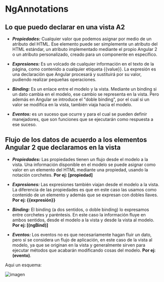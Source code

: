 # NgAnnotations

## Lo que puedo declarar en una vista A2

* ***Propiedades:*** Cualquier valor que podemos asignar por medio de un atributo del HTML. 
Ese elemento puede ser simplemente un atributo del HTML estándar, un atributo implementado 
mediante el propio Angular 2 o un atributo personalizado, creado para un componente en específico.

* ***Expresiones:*** Es un volcado de cualquier información en el texto de la página, como contenido 
a cualquier etiqueta {{value}}. La expresión es una declaración que Angular procesará y sustituirá por su valor, 
pudiendo realizar pequeñas operaciones.

* ***Binding:*** Es un enlace entre el modelo y la vista. Mediante un binding si un dato cambia en el modelo,
ese cambio se representa en la vista. Pero además en Angular se introduce el "doble binding", por el cual si un valor 
se modifica en la vista, también viaja hacia el modelo.

* ***Eventos:*** es un suceso que ocurre y para el cual se pueden definir manejadores, que son funciones que se 
ejecutarán como respuesta a ese suceso.

## Flujo de los datos de acuerdo a los elementos Angular 2 que declaramos en la vista

* ***Propiedades:*** Las propiedades tienen un flujo desde el modelo a la vista. Una información disponible en 
el modelo se puede asignar como valor en un elemento del HTML mediante una propiedad, usando la notación corchetes. 
**Por ej: [propiedad]**

* ***Expresiones:*** Las expresiones también viajan desde el modelo a la vista. La diferencia de las propiedades 
es que en este caso las usamos como contenido de un elemento y además que se expresan con dobles 
llaves. **Por ej: {{expresión}}**

* ***Binding:*** El binding (a dos sentidos, o doble binding) lo expresamos entre corchetes y paréntesis. 
En este caso la información fluye en ambos sentidos, desde el modelo a la vista y desde la vista al 
modelo. **Por ej: [(ngBind)]**

* ***Eventos:*** Los eventos no es que necesariamente hagan fluir un dato, pero sí se considera un flujo de aplicación, 
en este caso de la vista al modelo, ya que se originan en la vista y generalmente sirven para ejecutar métodos que 
acabarán modificando cosas del modelo. **Por ej: (evento)**.

Aqui un esquema:

![imagen](http://www.desarrolloweb.com/archivoimg/general/3783.png)